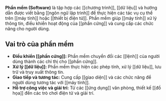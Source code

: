 **Phần mềm (Software)** là tập hợp các [[chương trình]], [[dữ liệu]] và hướng dẫn được viết bằng [[ngôn ngữ lập trình]] để thực hiện các tác vụ cụ thể trên [[máy tính]] hoặc [[thiết bị điện tử]]. Phần mềm giúp [[máy tính]] xử lý thông tin, điều khiển hoạt động của [[phần cứng]] và cung cấp các chức năng cho người dùng.

## **Vai trò của phần mềm**

- **Điều khiển [[phần cứng]]:** Phần mềm chuyển đổi các [[lệnh]] của người dùng thành các chỉ thị cho [[phần cứng]].
- **Xử lý [[dữ liệu]]:** Phần mềm thực hiện các phép tính, xử lý [[dữ liệu]], lưu trữ và truy xuất thông tin.
- **Giao tiếp và tương tác:** Cung cấp [[giao diện]] và các chức năng để người dùng tương tác với [[máy tính]].
- **Hỗ trợ công việc và giải trí:** Từ các [[ứng dụng]] văn phòng, thiết kế [[đồ họa]] đến các trò chơi điện tử và giải trí.